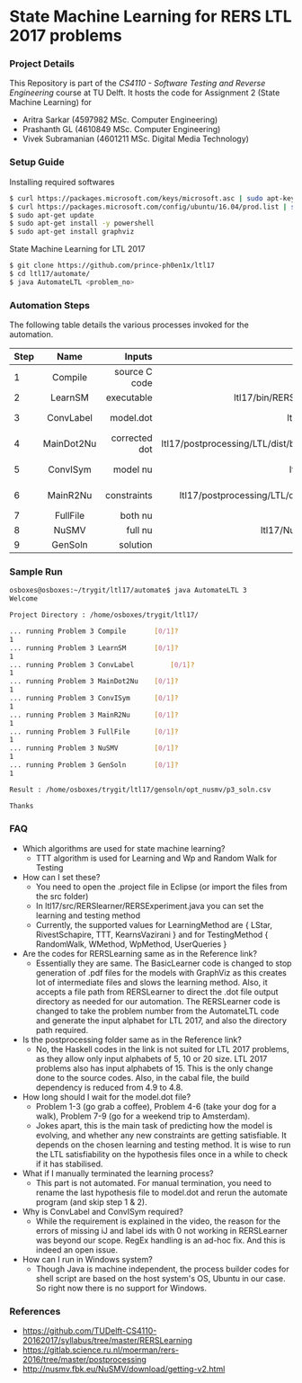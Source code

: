# State Machine Learning for RERS LTL 2017 problems

### Project Details

 This Repository is part of the *CS4110 - Software Testing and Reverse Engineering* course at TU Delft.
 It hosts the code for Assignment 2 (State Machine Learning) for
 * Aritra Sarkar (4597982 MSc. Computer Engineering)
 * Prashanth GL (4610849 MSc. Computer Engineering)
 * Vivek Subramanian (4601211 MSc. Digital Media Technology)

### Setup Guide

 Installing required softwares
 ```sh
 $ curl https://packages.microsoft.com/keys/microsoft.asc | sudo apt-key add -
 $ curl https://packages.microsoft.com/config/ubuntu/16.04/prod.list | sudo tee /etc/apt/sources.list.d/microsoft.list
 $ sudo apt-get update
 $ sudo apt-get install -y powershell
 $ sudo apt-get install graphviz
 ```
 State Machine Learning for LTL 2017
 ```sh
 $ git clone https://github.com/prince-ph0en1x/ltl17
 $ cd ltl17/automate/
 $ java AutomateLTL <problem_no>
 ```

### Automation Steps

 The following table details the various processes invoked for the automation.
 
 | Step | Name 			| Inputs 				| Executable 												| Outputs				|
 | ---- |:-------------:| ---------------------:| ---------------------------------------------------------:|----------------------:|
 | 1	| Compile		| source C code 		| gcc 														| executable			|
 | 2	| LearnSM		| executable			| ltl17/bin/RERSlearner/RERSExperiment.class				| model.dot				|
 | 3	| ConvLabel		| model.dot				| ltl17/convlabel/ConvLabel.class							| corrected dot			|
 | 4	| MainDot2Nu	| corrected dot			| ltl17/postprocessing/LTL/dist/build/MainDot2Nu/MainDot2Nu	| model nu				|
 | 5	| ConvISym		| model nu				| ltl17/convisym/ConvISym.class       						| corrected model nu	|	
 | 6	| MainR2Nu		| constraints			| ltl17/postprocessing/LTL/dist/build/MainR2Nu/MainR2Nu 	| constraints nu		|
 | 7	| FullFile		| both nu 				| shell script       										| full nu				|
 | 8	| NuSMV			| full nu 				| ltl17/NuSMV-2.6.0-Linux/bin/NuSMV       					| solution				|	
 | 9	| GenSoln		| solution 				| ltl17/gensoln/GenSoln.class       						| satisfiability		|
 
### Sample Run

 ```sh
 osboxes@osboxes:~/trygit/ltl17/automate$ java AutomateLTL 3
 Welcome
 
 Project Directory : /home/osboxes/trygit/ltl17/
 
 ... running Problem 3 Compile		 [0/1]?
 1
 ... running Problem 3 LearnSM		 [0/1]?
 1
 ... running Problem 3 ConvLabel		 [0/1]?
 1
 ... running Problem 3 MainDot2Nu	 [0/1]?
 1
 ... running Problem 3 ConvISym		 [0/1]?
 1
 ... running Problem 3 MainR2Nu		 [0/1]?
 1
 ... running Problem 3 FullFile		 [0/1]?
 1
 ... running Problem 3 NuSMV		 [0/1]?
 1
 ... running Problem 3 GenSoln		 [0/1]?
 1
 
 Result : /home/osboxes/trygit/ltl17/gensoln/opt_nusmv/p3_soln.csv
 
 Thanks
 ```
 
### FAQ

 * Which algorithms are used for state machine learning?
   * TTT algorithm is used for Learning and Wp and Random Walk for Testing
 * How can I set these?
   * You need to open the .project file in Eclipse (or import the files from the src folder)
   * In ltl17/src/RERSlearner/RERSExperiment.java you can set the learning and testing method
   * Currently, the supported values for LearningMethod are { LStar, RivestSchapire, TTT, KearnsVazirani } and for TestingMethod { RandomWalk, WMethod, WpMethod, UserQueries }
 * Are the codes for RERSLearning same as in the Reference link?
   * Essentially they are same. The BasicLearner code is changed to stop generation of .pdf files for the models with GraphViz as this creates lot of intermediate files and slows the learning method. Also, it accepts a file path from RERSLearner to direct the .dot file output directory as needed for our automation. The RERSLearner code is changed to take the problem number from the AutomateLTL code and generate the input alphabet for LTL 2017, and also the directory path required.
 * Is the postprocessing folder same as in the Reference link?
   * No, the Haskell codes in the link is not suited for LTL 2017 problems, as they allow only input alphabets of 5, 10 or 20 size. LTL 2017 problems also has input alphabets of 15. This is the only change done to the source codes. Also, in the cabal file, the build dependency is reduced from 4.9 to 4.8.
 * How long should I wait for the model.dot file?
   * Problem 1-3 (go grab a coffee), Problem 4-6 (take your dog for a walk), Problem 7-9 (go for a weekend trip to Amsterdam).
   * Jokes apart, this is the main task of predicting how the model is evolving, and whether any new constraints are getting satisfiable. It depends on the chosen learning and testing method. It is wise to run the LTL satisfiability on the hypothesis files once in a while to check if it has stabilised.
 * What if I manually terminated the learning process?
   * This part is not automated. For manual termination, you need to rename the last hypothesis file to model.dot and rerun the automate program (and skip step 1 & 2).
 * Why is ConvLabel and ConvISym required?
   * While the requirement is explained in the video, the reason for the errors of missing iJ and label ids with 0 not working in RERSLearner was beyond our scope. RegEx handling is an ad-hoc fix. And this is indeed an open issue.
 * How can I run in Windows system?
   * Though Java is machine independent, the process builder codes for shell script are based on the host system's OS, Ubuntu in our case. So right now there is no support for Windows.

### References

 * https://github.com/TUDelft-CS4110-20162017/syllabus/tree/master/RERSLearning
 * https://gitlab.science.ru.nl/moerman/rers-2016/tree/master/postprocessing
 * http://nusmv.fbk.eu/NuSMV/download/getting-v2.html